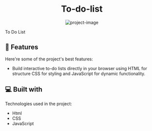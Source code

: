 <h1 align="center" id="title">To-do-list</h1>

<p align="center"><img src="https://socialify.git.ci/Moinnazeer/To-do-List/image?description=1&amp;descriptionEditable=&amp;forks=1&amp;issues=1&amp;language=1&amp;name=1&amp;owner=1&amp;pattern=Circuit%20Board&amp;pulls=1&amp;stargazers=1&amp;theme=Dark" alt="project-image"></p>

<p id="description">To Do List</p>

  
  
<h2>🧐 Features</h2>

Here're some of the project's best features:

*   Build interactive to-do lists directly in your browser using HTML for structure CSS for styling and JavaScript for dynamic functionality.

  
  
<h2>💻 Built with</h2>

Technologies used in the project:

*   Html
*   CSS
*   JavaScript
